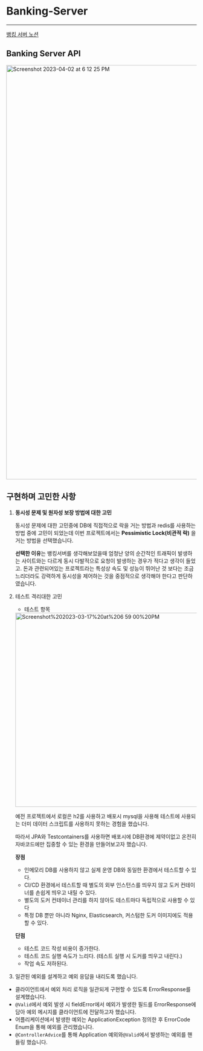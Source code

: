 # Banking-Server
___ 
[뱅킹 서버 노션](https://gilded-spade-880.notion.site/864adf959dd84bc5813df76a721ed5d7)

## Banking Server API
<img width="1097" alt="Screenshot 2023-04-02 at 6 12 25 PM" src="https://user-images.githubusercontent.com/75709176/229343606-923aa71c-4642-4d34-9793-c5f190100583.png">

## **구현하며 고민한 사항**

1. **동시성 문제 및 원자성 보장 방법에 대한 고민**

   동시성 문제에 대한 고민중에 DB에 직접적으로 락을 거는 방법과 redis를 사용하는 방법 중에 고민이 되었는데 이번 프로젝트에서는 **Pessimistic Lock(비관적 락)** 을 거는 방법을 선택했습니다.

   **선택한 이유**는 뱅킹서버를 생각해보았을때 엄청난 양의 순간적인 트래픽이 발생하는 사이트와는 다르게 동시 다발적으로 요청이 발생하는 경우가 적다고 생각이 들었고. 돈과 관련되어있는 프로젝트라는 특성상 속도 및 성능이 뛰어난 것 보다는 조금 느리더라도 강력하게 동시성을 제어하는 것을 중점적으로 생각해야 한다고 판단하였습니다.

2. 테스트 격리대한 고민
    - 테스트 항목

    <img width="514" alt="Screenshot%202023-03-17%20at%206 59 00%20PM" src="https://user-images.githubusercontent.com/75709176/228500603-c5470e36-b159-4b8f-b8c5-8f8cee88be79.png">

    예전 프로젝트에서 로컬은 h2를 사용하고 배포시 mysql을 사용해 테스트에 사용되는 더미 데이터 스크립트를 사용하지 못하는 경험을 했습니다.
    
    따라서 JPA와 Testcontainers를 사용하면 배포시에 DB환경에 제약이없고 온전히 자바코드에만 집중할 수 있는 환경을 만들어보고자 했습니다.
    
    **장점**
    
    - 인메모리 DB를 사용하지 않고 실제 운영 DB와 동일한 환경에서 테스트할 수 있다.
    - CI/CD 환경에서 테스트할 때 별도의 외부 인스턴스를 띄우지 않고 도커 컨테이너를 손쉽게 띄우고 내릴 수 있다.
    - 별도의 도커 컨테이너 관리를 하지 않아도 테스트마다 독립적으로 사용할 수 있다
    - 특정 DB 뿐만 아니라 Nginx, Elasticsearch, 커스텀한 도커 이미지에도 적용할 수 있다.
    
    **단점**
    
    - 테스트 코드 작성 비용이 증가한다.
    - 테스트 코드 실행 속도가 느리다. (테스트 실행 시 도커를 띄우고 내린다.)
    - 작업 속도 저하된다.

3. 일관된 예외를 설계하고 예외 응답을 내리도록 했습니다.

- 클라이언트에서 예외 처리 로직을 일관되게 구현할 수 있도록 ErrorResponse를 설계했습니다.
- `@Valid`에서 예외 발생 시 fieldError에서 예외가 발생한 필드를 ErrorResponse에 담아 예외 메시지를 클라이언트에 전달하고자 했습니다.
- 어플리케이션에서 발생한 예외는 ApplicationException 정의한 후 ErrorCode Enum을 통해 예외를 관리했습니다.
- `@ControllerAdvice`를 통해 Application 예외와`@Valid`에서 발생하는 예외를 핸들링 했습니다. 


